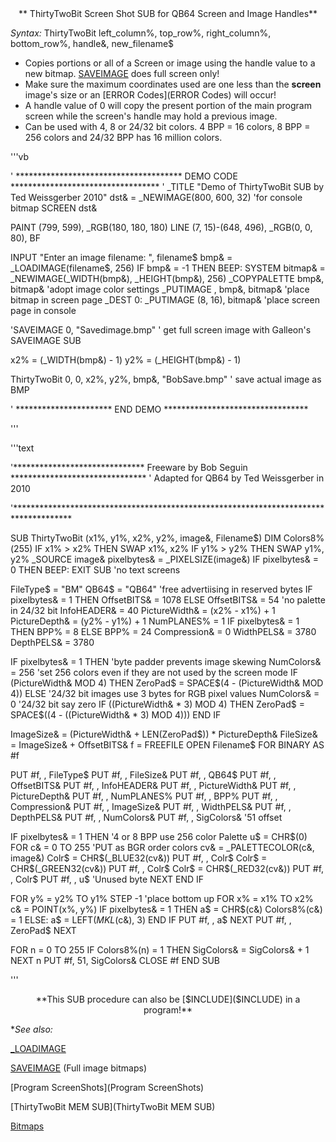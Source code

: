 <center>** ThirtyTwoBit Screen Shot SUB for QB64 Screen and Image Handles**</center>


*Syntax:* ThirtyTwoBit left_column%, top_row%, right_column%, bottom_row%, handle&, new_filename$


* Copies portions or all of a Screen or image using the handle value to a new bitmap. [SAVEIMAGE](SAVEIMAGE) does full screen only!
* Make sure the maximum coordinates used are one less than the **screen** image's size or an [ERROR Codes](ERROR Codes) will occur!
* A handle value of 0 will copy the present portion of the main program screen while the screen's handle may hold a previous image.
* Can be used with 4, 8 or 24/32 bit colors. 4 BPP = 16 colors, 8 BPP = 256 colors and 24/32 BPP has 16 million colors.



'''vb

'  ************************************** DEMO CODE **********************************
' 
_TITLE "Demo of ThirtyTwoBit SUB by Ted Weissgerber 2010"
dst& = _NEWIMAGE(800, 600, 32) 'for console bitmap
SCREEN dst&

PAINT (799, 599), _RGB(180, 180, 180)
LINE (7, 15)-(648, 496), _RGB(0, 0, 80), BF
      
INPUT "Enter an image filename: ", filename$
bmp& = _LOADIMAGE(filename$, 256)
IF bmp& = -1 THEN BEEP: SYSTEM
bitmap& = _NEWIMAGE(_WIDTH(bmp&), _HEIGHT(bmp&), 256)
_COPYPALETTE bmp&, bitmap&  'adopt image color settings
_PUTIMAGE , bmp&, bitmap&   'place bitmap in screen page
_DEST 0:
_PUTIMAGE (8, 16), bitmap&  'place screen page in console

'SAVEIMAGE 0, "Savedimage.bmp" ' get full screen image with Galleon's SAVEIMAGE SUB

x2% = (_WIDTH(bmp&) - 1)
y2% = (_HEIGHT(bmp&) - 1) 

ThirtyTwoBit 0, 0, x2%, y2%, bmp&, "BobSave.bmp"  ' save actual image as BMP

'              ********************** END DEMO *********************************

'''

'''text


'****************************** Freeware by Bob Seguin *******************************
'                     Adapted for QB64 by Ted Weissgerber in 2010

'*************************************************************************************
                     
SUB ThirtyTwoBit (x1%, y1%, x2%, y2%, image&, Filename$)
DIM Colors8%(255)
IF x1% > x2% THEN SWAP x1%, x2%
IF y1% > y2% THEN SWAP y1%, y2%
_SOURCE image&
pixelbytes& = _PIXELSIZE(image&)
IF pixelbytes& = 0 THEN BEEP: EXIT SUB 'no text screens

FileType$ = "BM"
QB64$ = "QB64" 'free advertiising in reserved bytes
IF pixelbytes& = 1 THEN OffsetBITS& = 1078 ELSE OffsetBITS& = 54 'no palette in 24/32 bit
InfoHEADER& = 40
PictureWidth& = (x2% - x1%) + 1
PictureDepth& = (y2% - y1%) + 1
NumPLANES% = 1
IF pixelbytes& = 1 THEN BPP% = 8 ELSE BPP% = 24
Compression& = 0
WidthPELS& = 3780
DepthPELS& = 3780

IF pixelbytes& = 1 THEN 'byte padder prevents image skewing
  NumColors& = 256 'set 256 colors even if they are not used by the screen mode
  IF (PictureWidth& MOD 4) THEN ZeroPad$ = SPACE$(4 - (PictureWidth& MOD 4))
ELSE '24/32 bit images use 3 bytes for RGB pixel values
  NumColors& = 0  '24/32 bit say zero
  IF ((PictureWidth& * 3) MOD 4) THEN ZeroPad$ = SPACE$((4 - ((PictureWidth& * 3) MOD 4)))
END IF

ImageSize& = (PictureWidth& + LEN(ZeroPad$)) * PictureDepth&
FileSize& = ImageSize& + OffsetBITS&
f = FREEFILE
OPEN Filename$ FOR BINARY AS #f

PUT #f, , FileType$
PUT #f, , FileSize&
PUT #f, , QB64$
PUT #f, , OffsetBITS&
PUT #f, , InfoHEADER&
PUT #f, , PictureWidth&
PUT #f, , PictureDepth&
PUT #f, , NumPLANES%
PUT #f, , BPP%
PUT #f, , Compression&
PUT #f, , ImageSize&
PUT #f, , WidthPELS&
PUT #f, , DepthPELS&
PUT #f, , NumColors&
PUT #f, , SigColors& '51 offset

IF pixelbytes& = 1 THEN '4 or 8 BPP use 256 color Palette
  u$ = CHR$(0)
  FOR c& = 0 TO 255 'PUT as BGR order colors
    cv& = _PALETTECOLOR(c&, image&)
    Colr$ = CHR$(_BLUE32(cv&))
    PUT #f, , Colr$
    Colr$ = CHR$(_GREEN32(cv&))
    PUT #f, , Colr$
    Colr$ = CHR$(_RED32(cv&))
    PUT #f, , Colr$
    PUT #f, , u$ 'Unused byte
  NEXT
END IF

FOR y% = y2% TO y1% STEP -1 'place bottom up
  FOR x% = x1% TO x2%
    c& = POINT(x%, y%)
    IF pixelbytes& = 1 THEN
      a$ = CHR$(c&)
      Colors8%(c&) = 1
    ELSE: a$ = LEFT$(MKL$(c&), 3)
    END IF
    PUT #f, , a$
  NEXT
  PUT #f, , ZeroPad$
NEXT

FOR n = 0 TO 255
  IF Colors8%(n) = 1 THEN SigColors& = SigColors& + 1
NEXT n
PUT #f, 51, SigColors&
CLOSE #f
END SUB   

'''

<center>**This SUB procedure can also be [$INCLUDE]($INCLUDE) in a program!**</center>


**See also:*

[_LOADIMAGE](_LOADIMAGE)

[SAVEIMAGE](SAVEIMAGE) (Full image bitmaps)

[Program ScreenShots](Program ScreenShots)

[ThirtyTwoBit MEM SUB](ThirtyTwoBit MEM SUB)

[Bitmaps](Bitmaps)





